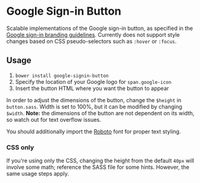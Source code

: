 # Google Sign-in Button

Scalable implementations of the Google sign-in button, as specified in the [Google sign-in branding guidelines](https://developers.google.com/identity/branding-guidelines). Currently does not support style changes based on CSS pseudo-selectors such as `:hover` or `:focus`.

## Usage
1. `bower install google-signin-button`
2. Specify the location of your Google logo for `span.google-icon`
3. Insert the button HTML where you want the button to appear

In order to adjust the dimensions of the button, change the `$height` in `button.sass`. Width is set to 100%, but it can be modified by changing `$width`. **Note:** the dimensions of the button are not dependent on its width, so watch out for text overflow issues.

You should additionally import the [Roboto](https://fonts.google.com/specimen/Roboto) font for proper text styling.

### CSS only
If you're using only the CSS, changing the height from the default `40px` will involve some math; reference the SASS file for some hints. However, the same usage steps apply.
